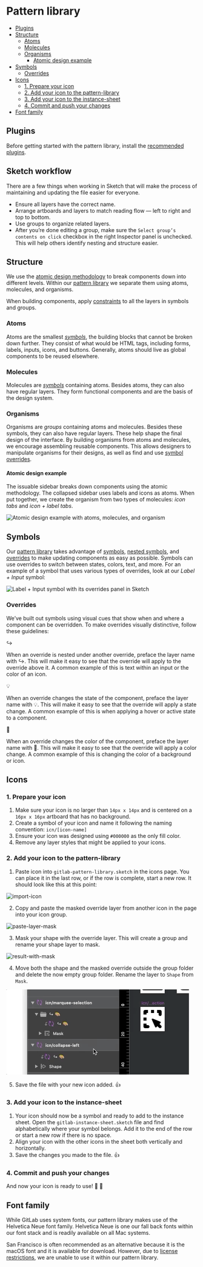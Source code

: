 # Pattern library

<!-- START doctoc generated TOC please keep comment here to allow auto update -->
<!-- DON'T EDIT THIS SECTION, INSTEAD RE-RUN doctoc TO UPDATE -->


- [Plugins](#plugins)
- [Structure](#structure)
  - [Atoms](#atoms)
  - [Molecules](#molecules)
  - [Organisms](#organisms)
    - [Atomic design example](#atomic-design-example)
- [Symbols](#symbols)
  - [Overrides](#overrides)
- [Icons](#icons)
  - [1. Prepare your icon](#1-prepare-your-icon)
  - [2. Add your icon to the pattern-library](#2-add-your-icon-to-the-pattern-library)
  - [3. Add your icon to the instance-sheet](#3-add-your-icon-to-the-instance-sheet)
  - [4. Commit and push your changes](#4-commit-and-push-your-changes)
- [Font family](#font-family)

<!-- END doctoc generated TOC please keep comment here to allow auto update -->

## Plugins

Before getting started with the pattern library, install the
[recommended plugins](/CONTRIBUTING.md#plugins).

## Sketch workflow

There are a few things when working in Sketch that will make the process of maintaining and updating the file easier for everyone.

- Ensure all layers have the correct name.
- Arrange artboards and layers to match reading flow — left to right and top to bottom.
- Use groups to organize related layers.
- After you’re done editing a group, make sure the `Select group’s contents on click` checkbox in the right Inspector panel is unchecked. This will help others identify nesting and structure easier.

## Structure

We use the [atomic design methodology](http://bradfrost.com/blog/post/atomic-web-design/)
to break components down into different levels. Within our [pattern library][pattern-library-file]
we separate them using atoms, molecules, and organisms.

When building components, apply [constraints](https://www.sketchapp.com/docs/layer-basics/constraints/)
to all the layers in symbols and groups.

### Atoms

Atoms are the smallest [_symbols_](#symbols), the building blocks that cannot
be broken down further. They consist of what would be HTML tags, including forms,
labels, inputs, icons, and buttons. Generally, atoms should live as global
components to be reused elsewhere.

### Molecules

Molecules are [_symbols_](#symbols) containing atoms. Besides atoms, they can
also have regular layers. They form functional components and are the basis of
the design system.

### Organisms

Organisms are _groups_ containing atoms and molecules. Besides these symbols,
they can also have regular layers. These help shape the final design of the
interface. By building organisms from atoms and molecules, we encourage
assembling reusable components. This allows designers to manipulate organisms
for their designs, as well as find and use [symbol overrides](#overrides).

#### Atomic design example

The issuable sidebar breaks down components using the atomic methodology. The
collapsed sidebar uses labels and icons as atoms. When put together, we create
the organism from two types of molecules: _icon tabs_ and _icon + label tabs_.

![Atomic design example with atoms, molecules, and organism](images/atomic-design.png)


## Symbols

Our [pattern library][pattern-library-file] takes advantage of [symbols](https://www.sketchapp.com/docs/symbols/),
[nested symbols](https://www.sketchapp.com/docs/symbols/nested-symbols/), and
[overrides](https://www.sketchapp.com/docs/symbols/editing-symbols/#overrides)
to make updating components as easy as possible. Symbols can use overrides to
switch between states, colors, text, and more. For an example of a symbol that
uses various types of overrides, look at our _Label + Input_ symbol:

![Label + Input symbol with its overrides panel in Sketch](images/symbol-overrides.png)

### Overrides

We’ve built out symbols using visual cues that show when and where a component
can be overridden. To make overrides visually distinctive, follow these guidelines:

↪

When an override is nested under another override, preface the layer name with
↪. This will make it easy to see that the override will apply to the override
above it. A common example of this is text within an input or the color of an icon.

💡

When an override changes the state of the component, preface the layer name with
💡. This will make it easy to see that the override will apply a state change.
A common example of this is when applying a hover or active state to a component.

🎨

When an override changes the color of the component, preface the layer name with
🎨. This will make it easy to see that the override will apply a color change.
A common example of this is changing the color of a background or icon.

[pattern-library-file]: /gitlab-pattern-library.sketch

## Icons

### 1. Prepare your icon

1. Make sure your icon is no larger than `14px x 14px` and is centered on a `16px x 16px` artboard that has no background.
1. Create a symbol of your icon and name it following the naming convention: `icn/[icon-name]` 
1. Ensure your icon was designed using `#000000` as the only fill color.
1. Remove any layer styles that might be applied to your icons.

### 2. Add your icon to the pattern-library

1. Paste icon into `gitlab-pattern-library.sketch` in the icons page. You can place it in the last row, or if the row is complete, start a new row. It should look like this at this point:

![import-icon](images/import-icon.png)

2. Copy and paste the masked override layer from another icon in the page into your icon group.

![paste-layer-mask](images/copy-paste-layer-mask.png)

3. Mask your shape with the override layer. This will create a group and rename your shape layer to mask.

![result-with-mask](images/result-with-mask.png)

4. Move both the shape and the masked override outside the group folder and delete the now empty group folder. Rename the layer to `Shape` from `Mask`.

![adjust-mask](images/layer-management-icon.gif)

5. Save the file with your new icon added. 👍

### 3. Add your icon to the instance-sheet

1. Your icon should now be a symbol and ready to add to the instance sheet. Open the `gitlab-instance-sheet.sketch` file and find alphabetically where your symbol belongs. Add it to the end of the row or start a new row if there is no space.
1. Align your icon with the other icons in the sheet both vertically and horizontally.
1. Save the changes you made to the file. 👍

### 4. Commit and push your changes
And now your icon is ready to use! 🎉 💪

## Font family

While GitLab uses system fonts, our pattern library makes use of the Helvetica
Neue font family. Helvetica Neue is one our fall back fonts within our font stack
and is readily available on all Mac systems.

San Francisco is often recommended as an alternative because it is the macOS
font and it is available for download. However, due to [license restrictions](https://en.wikipedia.org/wiki/San_Francisco_(sans-serif_typeface)#cite_ref-Apple_Developer_Fonts_3-2),
we are unable to use it within our pattern library.
